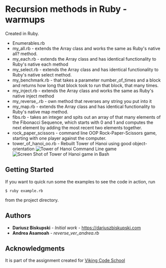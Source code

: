 #  Recursion methods in Ruby - warmups

Created in Ruby.
- Enumerables.rb
- my_all.rb - extends the Array class and works the same as Ruby's native all? method.
- my_each.rb - extends the Array class and has identical functionality to Ruby's native each method
- my_select.rb - extends the Array class and has identical functionality to Ruby's native select method.
- my_benchmark.rb - that takes a parameter number_of_times and a block and returns how long that block took to run that block, that many times.
- my_inject.rb - extends the Array class and works the same as Ruby's native inject method
- my_reverse_.rb - own method that reverses any string you put into it
- my_map.rb - extends the Array class and has identical functionality to Ruby's native map method.
- fibs.rb - takes an integer and spits out an array of that many elements of the Fibonacci Sequence, which starts with 0 and 1 and computes the next element by adding the most recent two elements together.
- rock_paper_scissors - command line OOP Rock-Paper-Scissors game, starting with one player against the computer.
- tower_of_hanoi_oo.rb - Rebuilt Tower of Hanoi using good object-orientation
![Tower of Hanoi Command Line game](tower_hanoi_oo.png)
![Screen Shot of Tower of Hanoi game in Bash](tower_of_hanoi.png "Screen Shot of Tower of Hanoi game in Ruby")



## Getting Started

If you want to quick run some the examples to see the code in action, run
```
$ ruby example.rb
```
from the project directory.

## Authors

* **Dariusz Biskupski** - *Initial work* - https://dariuszbiskupski.com
* **Andrea Asamoah** - *reverse_ver_andrea.rb*


## Acknowledgments

It is part of the assignment created for [Viking Code School](https://www.vikingcodeschool.com/)
